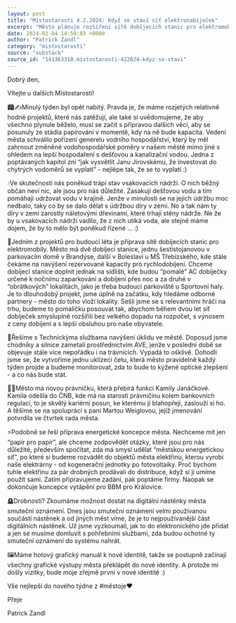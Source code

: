 ```yaml
---
layout: post
title: "Místostarosti 4.2.2024: Když se staví síť elektronabíječek"
excerpt: "Město plánuje rozšíření sítě dobíjecích stanic pro elektromobily, včetně pomalých nabíječek na sídlištích a rychlodobíjecích stanic v klíčových lokalitách, jako je parkoviště u Sportovní haly. Schválen byl generel vodního hospodářství, který má zlepšit nakládání s dešťovou vodou, včetně obnovy zanedbaných vsakovacích nádrží. Zároveň se připravuje energetická koncepce města, která má vyhodnotit možnosti využití vlastní vyrobené elektřiny. Technické služby navýší úklid veřejných prostranství a město zavádí digitální smuteční oznámení na elektronické nástěnky."
date: 2024-02-04 14:59:03 +0000
author: "Patrick Zandl"
category: "mistostarosti"
source: "substack"
source_id: "141363310.mistostarosti-422024-kdyz-se-stavi"
---
```


Dobrý den,

Vítejte u dalších Místostarostí!

🏙️✍️Minulý týden byl opět nabitý. Pravda je, že máme rozjetých relativně hodně projektů, které nás zatěžují, ale také si uvědomujeme, že aby všechno plynule běželo, musí se začít s přípravou dalších věcí, aby se posunuly ze stádia papírování v momentě, kdy na ně bude kapacita. Vedení města schválilo pořízení generelu vodního hospodářství, který by měl zahrnout změněné vodohospodářské poměry v našem městě mimo jiné s ohledem na lepší hospodaření s dešťovou a kanalizační vodou. Jedna z poptávaných kapitol zní “jak vysvětlit Janu Jirovskému, že investovat do chytrých vodoměrů se vyplatí” - nejlépe tak, že se to vyplatí :)

💧Ve skutečnosti nás poněkud trápí stav vsakovacích nádrží. O nich běžný občan neví nic, ale jsou pro nás důležité. Zasakují dešťovou vodu a tím pomáhají udržovat vodu v krajině. Jenže v minulosti se na jejich údržbu moc nedbalo, taky co by se dalo dělat s údržbou díry v zemi. No a tak nám ty díry v zemi zarostly náletovými dřevinami, které trhají stěny nádrže. Ne že by u vsakovacích nádrží vadilo, že z nich utíká voda, ale stejně máme dojem, že by to mělo být poněkud řízené … :)

🔌Jedním z projektů pro budoucí léta je příprava sítě dobíjecích stanic pro elektromobily. Město má dvě dobíjecí stanice, jednu šestistojanovou v parkovacím domě v Brandýse, další v Boleslavi u MŠ Třebízského, kde stále čekáme na navýšení rezervované kapacity pro rychlodobíjení. Chceme dobíjecí stanice doplnit jednak na sídlišti, kde budou “pomalé” AC dobíječky určené k nočnímu zaparkování a dobíjení přes noc a za druhé v “obrátkových” lokalitách, jako je třeba budoucí parkoviště u Sportovní haly. Je to dlouhodobý projekt, jsme úplně na začátku, kdy hledáme odborné partnery - město do toho vloží lokality. Sešli jsme se s relevantními hráči na trhu, budeme to pomaličku posouvat tak, abychom během dvou let síť dobíječek smysluplně rozšířili bez velkého dopadu na rozpočet, s výnosem z ceny dobíjení a s lepší obsluhou pro naše obyvatele.

🧹Řešíme s Technickýma službama navýšení úklidu ve městě. Doposud jsme chodníky a silnice zametali prostřednictvím AVE, jenže v poslední době se objevuje stále více nepořádku i na trávnících. Vypadá to ošklivě. Dohodli jsme se, že vytvoříme jednu uklízecí četu, která město pravidelně každý týden projde a budeme monitorovat, zda to bude to kýžené optické zlepšení - a co nás bude stát.

👩‍⚖️Město má novou právničku, která přebírá funkci Kamily Janáčkové. Kamila odešla do ČNB, kde má na starosti právničinu kolem bankovních regulací, to je skvělý kariérní posun, ke kterému jí blahopřeji, zaslouží si ho. A těšíme se na spolupráci s paní Martou Weiglovou, jejíž jmenování potvrdila ve čtvrtek rada města.

⚡️Podobně se řeší příprava energetické koncepce města. Nechceme mít jen “papír pro papír”, ale chceme zodpovědět otázky, které jsou pro nás důležité, především spočítat, zda má smysl udělat “městskou energetickou síť”, po které si budeme rozvádět do objektů města elektřinu, kterou vyrobí naše elektrárny - od kogenerační jednotky po fotovoltaiky. Proč bychom tuhle elektřinu za pár drobných prodávali do distribuce, když si ji umíme použít sami. Zatím připravujeme zadání, pak poptáme firmy. Naopak se dokončuje koncepce vytápění pro BBM pro Královice.

🪦Drobnosti? Zkoumáme možnost dostat na digitální nástěnky města smuteční oznámení. Dnes jsou smuteční oznámení velmi používanou součástí nástěnek a od jiných měst víme, že je to nejpoužívanější část digitálních nástěnek. Už jsme vyzkoumali, jak to do elektronického jde přidat a jen se musíme domluvit s pohřebními službami, zda budou ochotné ty smuteční oznámení do systému nahrát.

🖼️Máme hotový grafický manuál k nové identitě, takže se postupně začínají všechny grafické výstupy města překlápět do nové identity. A protože mi došly vizitky, bude moje zřejmě první v nové identitě :)

Vše nejlepší do nového týdne z #městoje♥️

Přeje

Patrick Zandl